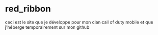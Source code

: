 # red_ribbon
ceci est le site que je développe pour mon clan call of duty mobile et que j'héberge temporairement sur mon github
